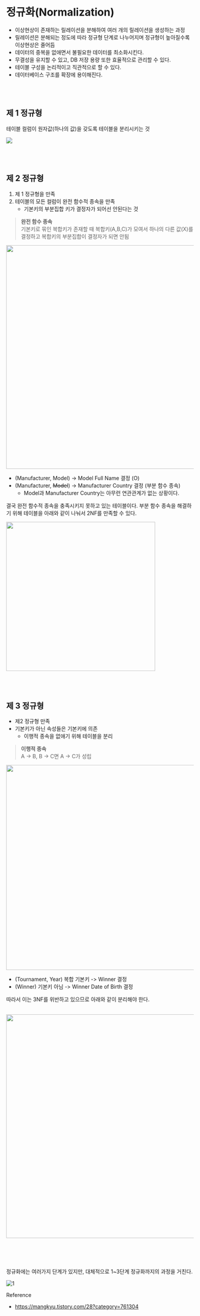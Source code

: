 # 정규화(Normalization)

- 이상현상이 존재하는 릴레이션을 분해하여 여러 개의 릴레이션을 생성하는 과정
- 릴레이션은 분해되는 정도에 따라 정규형 단계로 나누어지며 정규형이 높아질수록 이상현상은 줄어듬
- 데이터의 중복을 없애면서 불필요한 데이터를 최소화시킨다.
- 무결성을 유지할 수 있고, DB 저장 용량 또한 효율적으로 관리할 수 있다.
- 테이블 구성을 논리적이고 직관적으로 할 수 있다.
- 데이터베이스 구조를 확장에 용이해진다.



<br/><br/>

## 제 1 정규형 
테이블 컬럼이 원자값(하나의 값)을 갖도록 테이블을 분리시키는 것

![](https://t1.daumcdn.net/cfile/tistory/99217D335A2A472147)




<br/><br/>

## 제 2 정규형 

1. 제 1 정규형을 만족
2. 테이블의 모든 컬럼이 완전 함수적 종속을 만족
   - 기본키의 부분집합 키가 결정자가 되어선 안된다는 것

> **완전 함수 종속**  
기본키로 묶인 복합키가 존재할 때 복합키(A,B,C)가 모여서 하나의 다른 값(X)를 결정하고 복합키의 부분집합이 결정자가 되면 안됨 


<img src="http://dl.dropbox.com/s/c2xfxdanbuiaw1l/%EC%8A%A4%ED%81%AC%EB%A6%B0%EC%83%B7%202018-12-03%2006.58.17.png" style="width:600px;">

- (Manufacturer, Model) -> Model Full Name 결정 (O)  
- (Manufacturer, ~~Model~~) -> Manufacturer Country 결정 (부분 함수 종속)  
  - Model과 Manufacturer Country는 아무런 연관관계가 없는 상황이다.

결국 완전 함수적 종속을 충족시키지 못하고 있는 테이블이다. 부분 함수 종속을 해결하기 위해 테이블을 아래와 같이 나눠서 2NF를 만족할 수 있다.

<img src="http://dl.dropbox.com/s/x8481598dhnpzeg/%EC%8A%A4%ED%81%AC%EB%A6%B0%EC%83%B7%202018-12-03%2010.58.15.png" style="width:400px;">



<br/><br/>

## 제 3 정규형 

- 제2 정규형 만족
- 기본키가 아닌 속성들은 기본키에 의존
  - 이행적 종속을 없애기 위해 테이블을 분리

> **이행적 종속**  
> A → B, B → C면 A → C가 성립

<img src="http://dl.dropbox.com/s/xtfoetv8hg6jn3f/%EC%8A%A4%ED%81%AC%EB%A6%B0%EC%83%B7%202018-12-03%2012.59.46.png" style="width: 550px;">  

- (Tournament, Year) 복합 기본키 -> Winner 결정
- (Winner) 기본키 아님 -> Winner Date of Birth 결정 


따라서 이는 3NF를 위반하고 있으므로 아래와 같이 분리해야 한다.

<br/>

<img src="http://dl.dropbox.com/s/ks03nkc26nsffin/%EC%8A%A4%ED%81%AC%EB%A6%B0%EC%83%B7%202018-12-04%2014.51.39.png" style="width:600px;">




<br/><br/><br/>

정규화에는 여러가지 단계가 있지만, 대체적으로 1~3단계 정규화까지의 과정을 거친다.

![1](https://t1.daumcdn.net/cfile/tistory/99E780335A2A609019)



Reference
- https://mangkyu.tistory.com/28?category=761304


